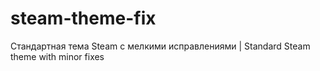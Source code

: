 # steam-theme-fix
Cтандартная тема Steam с мелкими исправлениями | Standard Steam theme with minor fixes

